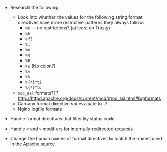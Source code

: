 - Research the following:
    - Look into whether the values for the following string format directives
      have more restrictive patterns they always follow:
        - `%H` — no restrictions? (at least on Trusty)
        - `%h`
        - `%f`?
        - `%l`
        - `%m`
        - `%q`
        - `%R`
        - `%u` (No colon?)
        - `%v`
        - `%V`
        - `%{*}^ti`
        - `%{*}^to`
    - `mod_ssl` formats??? <http://httpd.apache.org/docs/current/mod/mod_ssl.html#logformats>
    - Can any format directive _not_ evaluate to `-`?
    - Nginx logfile formats

- Handle format directives that filter by status code
- Handle `<` and `>` modifiers for internally-redirected requests
- Change the human names of format directives to match the names used in the
  Apache source
